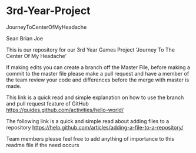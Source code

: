 # 3rd-Year-Project
JourneyToCenterOfMyHeadache
  
  Sean
    Brian
      Joe

This is our repository for our 3rd Year Games Project 'Journey To The Center Of My Headache'

If making edits you can create a branch off the Master File, before making a commit to the master file please make a pull request and have a member of the team review your code and differences before the merge with master is made. 

This link is a quick read and simple explanation on how to use the branch and pull request feature of GitHub https://guides.github.com/activities/hello-world/

The following link is a quick and simple read about adding files to a repository 
https://help.github.com/articles/adding-a-file-to-a-repository/

Team members please feel free to add anything of importance to this readme file if the need occurs
